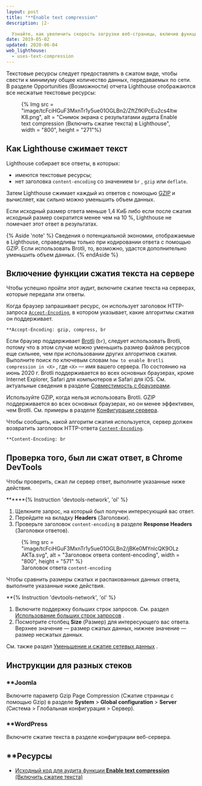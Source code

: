 ```yaml
---
layout: post
title: "**Enable text compression"
description: |2-

  Узнайте, как увеличить скорость загрузки веб-страницы, включив функцию сжатия текста.
date: 2019-05-02
updated: 2020-06-04
web_lighthouse:
  - uses-text-compression
---
```


Текстовые ресурсы следует предоставлять в сжатом виде, чтобы свести к минимуму общее количество данных, передаваемых по сети. В разделе Opportunities (Возможности) отчета Lighthouse отображаются все несжатые текстовые ресурсы:

<figure>{% Img src = "image/tcFciHGuF3MxnTr1y5ue01OGLBn2/ZftZfKlPcEu2cs4ltwK8.png", alt = "Снимок экрана с результатами аудита Enable text compression (Включить сжатие текста) в Lighthouse", width = "800", height = "271"%}</figure>

## Как Lighthouse сжимает текст

Lighthouse собирает все ответы, в которых:

- имеются текстовые ресурсы;
- нет заголовка `content-encoding` со значением `br` , `gzip` или `deflate`.

Затем Lighthouse сжимает каждый из ответов с помощью [GZIP](https://www.gnu.org/software/gzip/) и вычисляет, как сильно можно уменьшить объем данных.

Если исходный размер ответа меньше 1,4 КиБ либо если после сжатия исходный размер сократится менее чем на 10 %, Lighthouse не помечает этот ответ в результатах.

{% Aside 'note' %} Сведения о потенциальной экономии, отображаемые в Lighthouse, справедливы только при кодировании ответа с помощью GZIP. Если использовать Brotli, то, возможно, удастся дополнительно уменьшить объем данных. {% endAside %}

## Включение функции сжатия текста на сервере

Чтобы успешно пройти этот аудит, включите сжатие текста на серверах, которые передали эти ответы.

Когда браузер запрашивает ресурс, он использует заголовок HTTP-запроса [`Accept-Encoding`](https://developer.mozilla.org/docs/Web/HTTP/Headers/Accept-Encoding), в котором указывает, какие алгоритмы сжатия он поддерживает.

```text
**Accept-Encoding: gzip, compress, br
```

Если браузер поддерживает [Brotli](https://opensource.googleblog.com/2015/09/introducing-brotli-new-compression.html) (`br`), следует использовать Brotli, потому что в этом случае можно уменьшить размер файлов ресурсов еще сильнее, чем при использовании других алгоритмов сжатия. Выполните поиск по ключевым словам `how to enable Brotli compression in <X>` , где `<X>` — имя вашего сервера. По состоянию на июнь 2020 г. Brotli поддерживается во всех основных браузерах, кроме Internet Explorer, Safari для компьютеров и Safari для iOS. См. актуальные сведения в разделе [Совместимость с браузерами](https://developer.mozilla.org/docs/Web/HTTP/Headers/Content-Encoding#Browser_compatibility).

Используйте GZIP, когда нельзя использовать Brotli. GZIP поддерживается во всех основных браузерах, но он менее эффективен, чем Brotli. См. примеры в разделе [Конфигурации сервера](https://github.com/h5bp/server-configs).

Чтобы сообщить, какой алгоритм сжатия используется, сервер должен возвратить заголовок HTTP-ответа [`Content-Encoding`](https://developer.mozilla.org/docs/Web/HTTP/Headers/Content-Encoding).

```text
**Content-Encoding: br
```

## Проверка того, был ли сжат ответ, в Chrome DevTools

Чтобы проверить, сжал ли сервер ответ, выполните указанные ниже действия.

******{% Instruction 'devtools-network', 'ol' %}

1. Щелкните запрос, на который был получен интересующий вас ответ.
2. Перейдите на вкладку **Headers** (Заголовки).
3. Проверьте заголовок `content-encoding` в разделе  **Response Headers** (Заголовки ответов).

<figure>{% Img src = "image/tcFciHGuF3MxnTr1y5ue01OGLBn2/jBKe0MYnlcQK9OLzAKTa.svg", alt = "Заголовок ответа content-encoding", width = "800", height = "571" %}<figcaption> Заголовок ответа <code>content-encoding</code></figcaption></figure>

Чтобы сравнить размеры сжатых и распакованных данных ответа, выполните указанные ниже действия.

**{% Instruction 'devtools-network', 'ol' %}

1. Включите поддержку больших строк запросов. См. раздел [Использование больших строк запросов](https://developer.chrome.com/docs/devtools/network/reference/#request-rows) .
2. Посмотрите столбец **Size** (Размер) для интересующего вас ответа. Верхнее значение — размер сжатых данных, нижнее значение — размер несжатых данных.

См. также раздел [Уменьшение и сжатие сетевых данных](/reduce-network-payloads-using-text-compression) .

## Инструкции для разных стеков

### **Joomla

Включите параметр Gzip Page Compression (Сжатие страницы с помощью Gzip) в разделе **System** &gt; **Global configuration** &gt; **Server** (Система &gt; Глобальная конфигурация &gt; Сервер).

### **WordPress

Включите сжатие текста в разделе конфигурации веб-сервера.

## **Ресурсы

- [Исходный код для аудита функции **Enable text compression** (Включить сжатие текста)](https://github.com/GoogleChrome/lighthouse/blob/master/lighthouse-core/audits/byte-efficiency/uses-text-compression.js)
